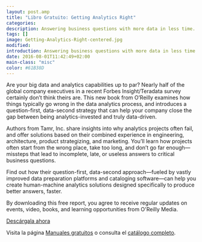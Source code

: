 ```yaml
---
layout: post.amp
title: "Libro Gratuito: Getting Analytics Right"
categories: 
description: Answering business questions with more data in less time.
tags: []
image: Getting-Analytics-Right-centered.jpg
modified:
introduction: Answering business questions with more data in less time.
date: 2016-08-01T11:42:49+02:00
main-class: "misc"
color: #61B38D
---
```



<figure>
   <amp-img on="tap:lightbox1" role="button" tabindex="0" layout="responsive" src="/assets/img/Getting-Analytics-Right-centered.jpg" alt="{{ title }}" title="{{ title }}" width="640px" height="336px">
   </amp-img>
</figure>

Are your big data and analytics capabilities up to par? Nearly half of the global company executives in a recent Forbes Insight/Teradata survey certainly don’t think theirs are. This new book from O’Reilly examines how things typically go wrong in the data analytics process, and introduces a question-first, data-second strategy that can help your company close the gap between being analytics-invested and truly data-driven.

Authors from Tamr, Inc. share insights into why analytics projects often fail, and offer solutions based on their combined experience in engineering, architecture, product strategizing, and marketing. You’ll learn how projects often start from the wrong place, take too long, and don’t go far enough—missteps that lead to incomplete, late, or useless answers to critical business questions.

<!--ad-->

Find out how their question-first, data-second approach—fueled by vastly improved data preparation platforms and cataloging software—can help you create human-machine analytics solutions designed specifically to produce better answers, faster.

By downloading this free report, you agree to receive regular updates on events, video, books, and learning opportunities from O'Reilly Media. 

<div class="button-post">
  <a href="http://bashyc-blogspot.tradepub.com/c/pubRD.mpl?sr=oc&_t=oc:&qf=w_oreb26" target="_blank">Descárgala ahora</a>
</div>

Visita la página [Manuales gratuitos][1] o consulta el [catálogo completo][2].

[1]: /manuales-gratuitos/
[2]: http://elbauldelprogramador.tradepub.com/category/information-technology/1207/ "Catálogo completo de Guías gratuítas "
